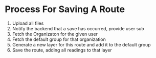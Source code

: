# Process For Saving A Route

1. Upload all files
2. Notify the backend that a save has occurred, provide user sub
3. Fetch the Organizaton for the given user
4. Fetch the default group for that organization
5. Generate a new layer for this route and add it to the default group
6. Save the route, adding all readings to that layer
